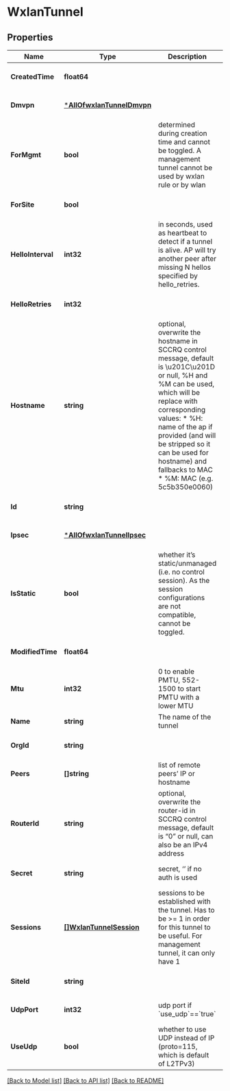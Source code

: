 # WxlanTunnel

## Properties
Name | Type | Description | Notes
------------ | ------------- | ------------- | -------------
**CreatedTime** | **float64** |  | [optional] [default to null]
**Dmvpn** | [***AllOfwxlanTunnelDmvpn**](AllOfwxlanTunnelDmvpn.md) |  | [optional] [default to null]
**ForMgmt** | **bool** | determined during creation time and cannot be toggled. A management tunnel cannot be used by wxlan rule or by wlan | [optional] [default to false]
**ForSite** | **bool** |  | [optional] [default to null]
**HelloInterval** | **int32** | in seconds, used as heartbeat to detect if a tunnel is alive. AP will try another peer after missing N hellos specified by hello_retries. | [optional] [default to 60]
**HelloRetries** | **int32** |  | [optional] [default to 7]
**Hostname** | **string** | optional, overwrite the hostname in SCCRQ control message, default is \\u201C\\u201D or null, %H and %M can be used, which will be replace with corresponding values:   * %H: name of the ap if provided (and will be stripped so it can be used for hostname) and fallbacks to MAC   * %M: MAC (e.g. 5c5b350e0060) | [optional] [default to null]
**Id** | **string** |  | [optional] [default to null]
**Ipsec** | [***AllOfwxlanTunnelIpsec**](AllOfwxlanTunnelIpsec.md) |  | [optional] [default to null]
**IsStatic** | **bool** | whether it’s static/unmanaged (i.e. no control session). As the session configurations are not compatible, cannot be toggled. | [optional] [default to false]
**ModifiedTime** | **float64** |  | [optional] [default to null]
**Mtu** | **int32** | 0 to enable PMTU, 552-1500 to start PMTU with a lower MTU | [optional] [default to 0]
**Name** | **string** | The name of the tunnel | [default to null]
**OrgId** | **string** |  | [optional] [default to null]
**Peers** | **[]string** | list of remote peers’ IP or hostname | [optional] [default to null]
**RouterId** | **string** | optional, overwrite the router-id in SCCRQ control message, default is “0” or null, can also be an IPv4 address | [optional] [default to null]
**Secret** | **string** | secret, ‘’ if no auth is used | [optional] [default to null]
**Sessions** | [**[]WxlanTunnelSession**](wxlan_tunnel_session.md) | sessions to be established with the tunnel. Has to be &gt;&#x3D; 1 in order for this tunnel to be useful. For management tunnel, it can only have 1 | [optional] [default to null]
**SiteId** | **string** |  | [optional] [default to null]
**UdpPort** | **int32** | udp port if &#x60;use_udp&#x60;&#x3D;&#x3D;&#x60;true&#x60; | [optional] [default to null]
**UseUdp** | **bool** | whether to use UDP instead of IP (proto&#x3D;115, which is default of L2TPv3) | [optional] [default to false]

[[Back to Model list]](../README.md#documentation-for-models) [[Back to API list]](../README.md#documentation-for-api-endpoints) [[Back to README]](../README.md)

